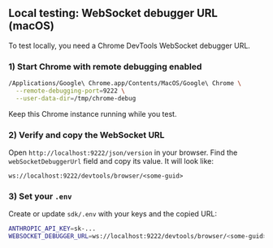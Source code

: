 ## Local testing: WebSocket debugger URL (macOS)

To test locally, you need a Chrome DevTools WebSocket debugger URL.

### 1) Start Chrome with remote debugging enabled

```bash
/Applications/Google\ Chrome.app/Contents/MacOS/Google\ Chrome \
  --remote-debugging-port=9222 \
  --user-data-dir=/tmp/chrome-debug
```

Keep this Chrome instance running while you test.

### 2) Verify and copy the WebSocket URL

Open `http://localhost:9222/json/version` in your browser. Find the `webSocketDebuggerUrl` field and copy its value. It will look like:

```
ws://localhost:9222/devtools/browser/<some-guid>
```

### 3) Set your `.env`

Create or update `sdk/.env` with your keys and the copied URL:

```bash
ANTHROPIC_API_KEY=sk-...
WEBSOCKET_DEBUGGER_URL=ws://localhost:9222/devtools/browser/<some-guid>
```


